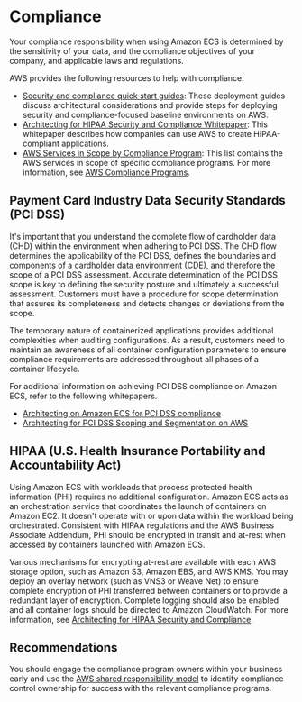 # Compliance<a name="security-compliance"></a>

Your compliance responsibility when using Amazon ECS is determined by the sensitivity of your data, and the compliance objectives of your company, and applicable laws and regulations\. 

AWS provides the following resources to help with compliance:
+ [Security and compliance quick start guides](http://aws.amazon.com/quickstart/?awsf.quickstart-homepage-filter=categories%23security-identity-compliance): These deployment guides discuss architectural considerations and provide steps for deploying security and compliance\-focused baseline environments on AWS\.
+ [Architecting for HIPAA Security and Compliance Whitepaper](https://docs.aws.amazon.com/whitepapers/latest/architecting-hipaa-security-and-compliance-on-aws/architecting-hipaa-security-and-compliance-on-aws.html): This whitepaper describes how companies can use AWS to create HIPAA\-compliant applications\.
+ [AWS Services in Scope by Compliance Program](http://aws.amazon.com/compliance/services-in-scope/): This list contains the AWS services in scope of specific compliance programs\. For more information, see [AWS Compliance Programs](http://aws.amazon.com/compliance/programs/)\.

## Payment Card Industry Data Security Standards \(PCI DSS\)<a name="security-compliance-pci-dss"></a>

It's important that you understand the complete flow of cardholder data \(CHD\) within the environment when adhering to PCI DSS\. The CHD flow determines the applicability of the PCI DSS, defines the boundaries and components of a cardholder data environment \(CDE\), and therefore the scope of a PCI DSS assessment\. Accurate determination of the PCI DSS scope is key to defining the security posture and ultimately a successful assessment\. Customers must have a procedure for scope determination that assures its completeness and detects changes or deviations from the scope\.

The temporary nature of containerized applications provides additional complexities when auditing configurations\. As a result, customers need to maintain an awareness of all container configuration parameters to ensure compliance requirements are addressed throughout all phases of a container lifecycle\.

For additional information on achieving PCI DSS compliance on Amazon ECS, refer to the following whitepapers\.
+ [Architecting on Amazon ECS for PCI DSS compliance](                         https://d1.awsstatic.com/whitepapers/compliance/architecting-on-amazon-ecs-for-pci-dss-compliance.pdf)
+ [Architecting for PCI DSS Scoping and Segmentation on AWS](https://d1.awsstatic.com/whitepapers/pci-dss-scoping-on-aws.pdf)

## HIPAA \(U\.S\. Health Insurance Portability and Accountability Act\)<a name="security-compliance-hipaa"></a>

Using Amazon ECS with workloads that process protected health information \(PHI\) requires no additional configuration\. Amazon ECS acts as an orchestration service that coordinates the launch of containers on Amazon EC2\. It doesn't operate with or upon data within the workload being orchestrated\. Consistent with HIPAA regulations and the AWS Business Associate Addendum, PHI should be encrypted in transit and at\-rest when accessed by containers launched with Amazon ECS\.

Various mechanisms for encrypting at\-rest are available with each AWS storage option, such as Amazon S3, Amazon EBS, and AWS KMS\. You may deploy an overlay network \(such as VNS3 or Weave Net\) to ensure complete encryption of PHI transferred between containers or to provide a redundant layer of encryption\. Complete logging should also be enabled and all container logs should be directed to Amazon CloudWatch\. For more information, see [Architecting for HIPAA Security and Compliance](https://docs.aws.amazon.com/pdfs/whitepapers/latest/architecting-hipaa-security-and-compliance-on-aws/architecting-hipaa-security-and-compliance-on-aws.pdf)\.

## Recommendations<a name="security-compliance-recommendations"></a>

You should engage the compliance program owners within your business early and use the [AWS shared responsibility model](https://aws.amazon.com/compliance/shared-responsibility-model/) to identify compliance control ownership for success with the relevant compliance programs\.
